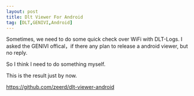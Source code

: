 ```yaml
---
layout: post
title: Dlt Viewer For Android
tag: [DLT,GENIVI,Android]
---
```


<!--break-->

Sometimes, we need to do some quick check over WiFi with DLT-Logs.
I asked the GENIVI offical，if there any plan to release a android viewer, but no reply.

So I think I need to do something myself.

This is the result just by now.

https://github.com/zeerd/dlt-viewer-android

